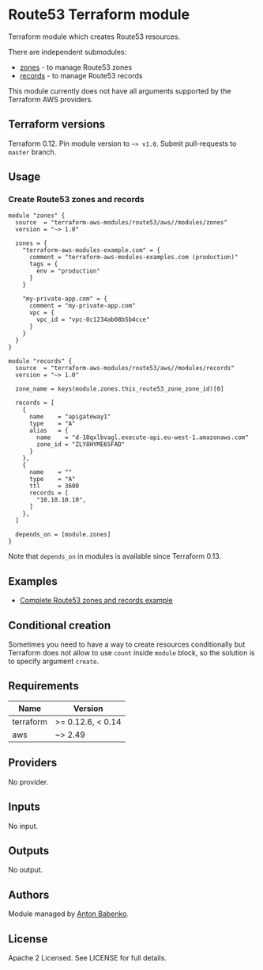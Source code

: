 # Route53 Terraform module

Terraform module which creates Route53 resources.

There are independent submodules:

* [zones](https://github.com/terraform-aws-modules/terraform-aws-route53/tree/master/modules/zones) - to manage Route53 zones
* [records](https://github.com/terraform-aws-modules/terraform-aws-route53/tree/master/modules/records) - to manage Route53 records

This module currently does not have all arguments supported by the Terraform AWS providers.


## Terraform versions

Terraform 0.12. Pin module version to `~> v1.0`. Submit pull-requests to `master` branch.


## Usage

### Create Route53 zones and records

```hcl
module "zones" {
  source  = "terraform-aws-modules/route53/aws//modules/zones"
  version = "~> 1.0"

  zones = {
    "terraform-aws-modules-example.com" = {
      comment = "terraform-aws-modules-examples.com (production)"
      tags = {
        env = "production"
      }
    }

    "my-private-app.com" = {
      comment = "my-private-app.com"
      vpc = {
        vpc_id = "vpc-0c1234ab08b5b4cce"
      }
    }
  }
}

module "records" {
  source  = "terraform-aws-modules/route53/aws//modules/records"
  version = "~> 1.0"

  zone_name = keys(module.zones.this_route53_zone_zone_id)[0]

  records = [
    {
      name    = "apigateway1"
      type    = "A"
      alias   = {
        name    = "d-10qxlbvagl.execute-api.eu-west-1.amazonaws.com"
        zone_id = "ZLY8HYME6SFAD"
      }
    },
    {
      name    = ""
      type    = "A"
      ttl     = 3600
      records = [
        "10.10.10.10",
      ]
    },
  ]

  depends_on = [module.zones]
}
```

Note that `depends_on` in modules is available since Terraform 0.13.


## Examples

* [Complete Route53 zones and records example](https://github.com/terraform-aws-modules/terraform-aws-route53/tree/master/examples/complete)


## Conditional creation

Sometimes you need to have a way to create resources conditionally but Terraform does not allow to use `count` inside `module` block, so the solution is to specify argument `create`.


<!-- BEGINNING OF PRE-COMMIT-TERRAFORM DOCS HOOK -->
## Requirements

| Name | Version |
|------|---------|
| terraform | >= 0.12.6, < 0.14 |
| aws | ~> 2.49 |

## Providers

No provider.

## Inputs

No input.

## Outputs

No output.

<!-- END OF PRE-COMMIT-TERRAFORM DOCS HOOK -->

## Authors

Module managed by [Anton Babenko](https://github.com/antonbabenko).

## License

Apache 2 Licensed. See LICENSE for full details.
